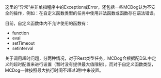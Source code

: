 这里的“异常”并非单指程序中的Exception或Error，还包括一些MCDog认为不安全的操作，例如：在自定义函数类型的任务中使用非法函数或函数存在语法错误。

目前，自定义函数体内不允许使用的函数有：

- function
- eval
- setTimeout
- setinterval


关于调用超时问题，分两种情况，对于Rest类型任务，MCDog会根据配DSL中定义的超时配置来进行设置（暂时没有提供最大值限制）。而对于自定义函数类型，MCDog一律按照最大执行时间不超过3秒中来设置。
